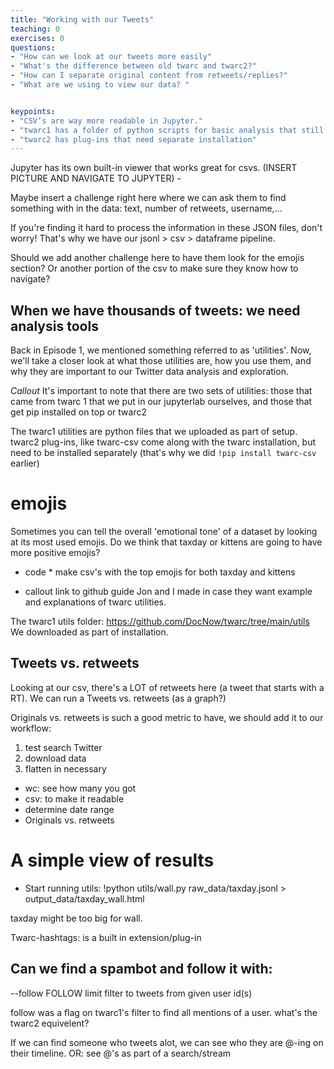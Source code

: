 ```yaml
---
title: "Working with our Tweets"
teaching: 0
exercises: 0
questions:
- "How can we look at our tweets more easily" 
- "What's the difference between old twarc and twarc2?"
- "How can I separate original content from retweets/replies?"
- "What are we using to view our data? "


keypoints: 
- "CSV’s are way more readable in Jupyter."
- "twarc1 has a folder of python scripts for basic analysis that still work, but you need to retrieve them."
- "twarc2 has plug-ins that need separate installation"
---
```



Jupyter has its own built-in viewer that works great for csvs. (INSERT PICTURE AND 
NAVIGATE TO JUPYTER) -

Maybe insert a challenge right here where we can ask them to find 
something with in the data: text, number of retweets, username,...

If you're finding it hard to process the information in these 
JSON files, don't worry! That's why we have our jsonl > csv > 
dataframe pipeline.


Should we add another challenge here to have them look for the 
emojis section? Or another portion of the csv to make sure 
they know how to navigate?



## When we have thousands of tweets: we need analysis tools

Back in Episode 1, we mentioned something referred to as 
'utilities'. Now, we'll take a closer look at what those 
utilities are, how you use them, and why they are important to 
our Twitter data analysis and exploration.

*Callout* It's important to note that there are two sets of 
utilities: those that came from twarc 1 that we put in our 
jupyterlab ourselves, and those that get pip installed on top
or twarc2

The twarc1 utilities are python files that we uploaded as part 
of setup. twarc2 plug-ins, like twarc-csv come along with the 
twarc installation, but need to be installed separately 
(that's why we did `!pip install twarc-csv` earlier)

# emojis

Sometimes you can tell the overall 'emotional tone' of a dataset
by looking at its most used emojis. Do we think that taxday
or kittens are going to have more positive emojis?

* code *
make csv's with the top emojis for both taxday and kittens


* callout
link to github guide 
Jon 
and I made in case they want example and explanations of twarc utilities.

The twarc1 utils folder:
https://github.com/DocNow/twarc/tree/main/utils
We downloaded as part of installation.

## Tweets vs. retweets

Looking at our csv, there's a LOT of retweets here (a tweet that 
starts with a RT). We can run a Tweets vs. retweets (as a graph?)


Originals vs. retweets is such a good metric to have, we 
should add it to our workflow:

1. test search Twitter
1. download data
1. flatten in necessary
- wc: see how many you got
- csv: to make it readable
- determine date range
- Originals vs. retweets

# A simple view of results
- Start running utils:
!python utils/wall.py raw_data/taxday.jsonl > output_data/taxday_wall.html

taxday might be too big for wall.


Twarc-hashtags: is a built in extension/plug-in



## Can we find a spambot and follow it with:
--follow FOLLOW       limit filter to tweets from given user id(s)

follow was a flag on twarc1's filter to find all mentions of a user. 
what's the twarc2 equivelent?

If we can find someone who 
tweets alot, we can see who they are 
@-ing on their timeline. OR: see @'s as part of a search/stream


